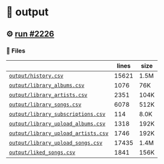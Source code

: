 # 📝  output 

## ⚙️ [run #2226](https://github.com/jwenerd/ytm-dl/actions/runs/10865644989)

### 📁 Files

|                                                                         |lines|size|
|-------------------------------------------------------------------------|-----|----|
|[`output/history.csv` ](output/history.csv)                              |15621|1.5M|
|[`output/library_albums.csv` ](output/library_albums.csv)                |1076 |76K |
|[`output/library_artists.csv` ](output/library_artists.csv)              |2351 |104K|
|[`output/library_songs.csv` ](output/library_songs.csv)                  |6078 |512K|
|[`output/library_subscriptions.csv` ](output/library_subscriptions.csv)  |114  |8.0K|
|[`output/library_upload_albums.csv` ](output/library_upload_albums.csv)  |1318 |192K|
|[`output/library_upload_artists.csv` ](output/library_upload_artists.csv)|1746 |192K|
|[`output/library_upload_songs.csv` ](output/library_upload_songs.csv)    |17435|1.4M|
|[`output/liked_songs.csv` ](output/liked_songs.csv)                      |1841 |156K|